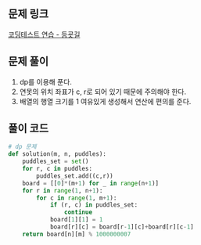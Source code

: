 ## 문제 링크

[코딩테스트 연습 - 등굣길](https://school.programmers.co.kr/learn/courses/30/lessons/42898)

## 문제 풀이

1. dp를 이용해 푼다.
2. 연못의 위치 좌표가 c, r로 되어 있기 때문에 주의해야 한다.
3. 배열의 행열 크기를 1 여유있게 생성해서 연산에 편의를 준다.

## 풀이 코드

```python
# dp 문제
def solution(m, n, puddles):
    puddles_set = set()
    for r, c in puddles:
        puddles_set.add((c,r))
    board = [[0]*(m+1) for _ in range(n+1)]    
    for r in range(1, n+1):
        for c in range(1, m+1):
            if (r, c) in puddles_set:
                continue
            board[1][1] = 1
            board[r][c] = board[r-1][c]+board[r][c-1]
    return board[n][m] % 1000000007
```